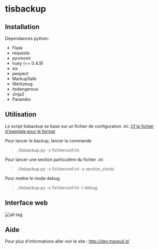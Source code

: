 tisbackup
=========

Installation
-----------

Dépendances python:
* Flask
* requests
* pyvmomi
* huey (<= 0.4.9)
* six
* pexpect
* MarkupSafe
* Werkzeug
* itsdangerous
* Jinja2
* Paramiko


Utilisation
-----
Le script tisbackup se base sur un fichier de configuration .ini. [Cf le fichier d'exemple pour le format](https://github.com/tranquilit/TISbackup/blob/master/samples/config.ini.sample)


Pour lancer le backup, lancer la commande

> ./tisbackup.py -c fichierconf.ini 

Pour lancer une section particulière du fichier .ini

> ./tisbackup.py -c fichierconf.ini -s section_choisi

Pour mettre le mode debug

> ./tisbackup.py -c fichierconf.ini -l debug 

Interface web
-----

![alt tag](https://raw.githubusercontent.com/tranquilit/TISbackup/master/static/images/tisbackup-gui-home.png)

Aide
-----
Pour plus d'informations aller voir le site : http://dev.tranquil.it/
